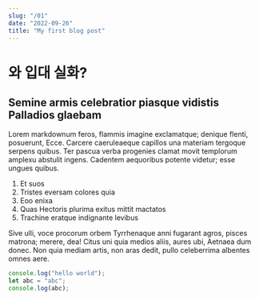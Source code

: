 ```yaml
---
slug: "/01"
date: "2022-09-26"
title: "My first blog post"
---
```


# 와 입대 실화?

## Semine armis celebratior piasque vidistis Palladios glaebam

Lorem markdownum feros, flammis imagine exclamatque; denique flenti, posuerunt,
Ecce. Carcere caeruleaeque capillos una materiam tergoque serpens quibus. Ter
pascua verba progenies clamat movit templorum amplexu abstulit ingens. Cadentem
aequoribus potente videtur; esse ungues quibus.

1. Et suos
2. Tristes eversam colores quia
3. Eoo enixa
4. Quas Hectoris plurima exitus mittit mactatos
5. Trachine eratque indignante levibus

Sive ulli, voce procorum orbem Tyrrhenaque anni fugarant agros, pisces matrona;
merere, dea! Citus uni quia medios aliis, aures ubi, Aetnaea dum donec. Non quia
mediam artis, non aras dedit, pullo celeberrima albentes omnes aere.

```js
console.log("hello world");
let abc = "abc";
console.log(abc);
```